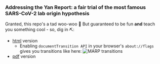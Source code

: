 ### Addressing the Yan Report: a fair trial of the most famous SARS-CoV-2 lab origin hypothesis

Granted, this repo's a tad woo-woo :zany_face: But guaranteed to be fun **and** teach you something cool - so, dig in :pick::

- [html](https://engelanna.github.io/addressing-the-yan-report/docs/yan_et_al_analysis.html) version
    - Enabling `documentTransition API` in your browser's `about://flags` gives you transitions like here: ![MARP transitions](https://user-images.githubusercontent.com/13955209/180347224-3aad4a16-ac4c-4d19-a095-afbd5691adf0.gif)
- [pdf](https://engelanna.github.io/addressing-the-yan-report/docs/yan_et_al_analysis.pdf) version